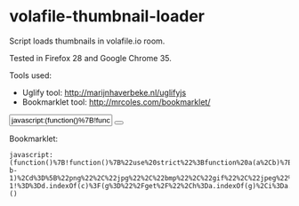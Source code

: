 volafile-thumbnail-loader
=========================

Script loads thumbnails in volafile.io room. 

Tested in Firefox 28 and Google Chrome 35.

Tools used: 

- Uglify tool: http://marijnhaverbeke.nl/uglifyjs
- Bookmarklet tool: http://mrcoles.com/bookmarklet/



<div class="clone-url-box">
<input type="text" class="clone js-url-field" value="javascript:(function()%7B!function()%7B%22use%20strict%22%3Bfunction%20a(a%2Cb)%7Ba.parentNode.insertBefore(b%2Ca.nextSibling)%7Dfunction%20b(a)%7Bvar%20b%2Cc%2Cd%2Ce%2Cf%2Cg%2Ch%2Ci%2Cj%3Bfor(b%3Da.lastIndexOf(%22.%22)%2Cc%3Da.substr(b%2B1%2Ca.length-b-1)%2Cd%3D%5B%22png%22%2C%22jpg%22%2C%22bmp%22%2C%22gif%22%2C%22jpeg%22%5D%2Ce%3D0%2Cf%3Dd.length%3Bf%3Ee%3Be%2B%2B)d.push(d%5Be%5D.toUpperCase())%3Breturn-1!%3D%3Dd.indexOf(c)%3F(g%3D%22%2Fget%2F%22%2Ch%3Da.indexOf(g)%2Ci%3Da.lastIndexOf(%22%2F%22)%2Cj%3Da.substring(h%2Bg.length%2Ci)%2C%22%2Fget_asset%2Fthumb%2F%22%2Bj)%3Anull%7Dfunction%20c(a%2Cb)%7Ba.parentNode.className%3D%3D%3Db%3Fa.parentNode.style.height%3D%22auto%22%3Ac(a.parentNode%2Cb)%7D!function()%7Bvar%20d%2Ce%2Cf%2Cg%2Ch%2Ci%3Bfor(f%3Ddocument.getElementsByClassName(%22file_name%22)%2Cd%3D0%2Ce%3Df.length%3Bd%3Cf.length%3Bd%2B%2B)g%3Df%5Bd%5D.href%2Ch%3Db(g)%2Ch%26%26(i%3Ddocument.createElement(%22div%22)%2Ci.style.display%3D%22block%22%2Ci.innerHTML%3D'%3Cimg%20src%3D%22'%2Bh%2B'%22%20%2F%3E'%2Cc(f%5Bd%5D%2C%22filelist_file%22)%2Ca(f%5Bd%5D%2Ci))%7D()%7D()%7D)()" readonly="readonly">
<span class="url-box-clippy">
<button aria-label="copy to clipboard" class="js-zeroclipboard minibutton zeroclipboard-button" data-clipboard-text="javascript:(function()%7B!function()%7B%22use%20strict%22%3Bfunction%20a(a%2Cb)%7Ba.parentNode.insertBefore(b%2Ca.nextSibling)%7Dfunction%20b(a)%7Bvar%20b%2Cc%2Cd%2Ce%2Cf%2Cg%2Ch%2Ci%2Cj%3Bfor(b%3Da.lastIndexOf(%22.%22)%2Cc%3Da.substr(b%2B1%2Ca.length-b-1)%2Cd%3D%5B%22png%22%2C%22jpg%22%2C%22bmp%22%2C%22gif%22%2C%22jpeg%22%5D%2Ce%3D0%2Cf%3Dd.length%3Bf%3Ee%3Be%2B%2B)d.push(d%5Be%5D.toUpperCase())%3Breturn-1!%3D%3Dd.indexOf(c)%3F(g%3D%22%2Fget%2F%22%2Ch%3Da.indexOf(g)%2Ci%3Da.lastIndexOf(%22%2F%22)%2Cj%3Da.substring(h%2Bg.length%2Ci)%2C%22%2Fget_asset%2Fthumb%2F%22%2Bj)%3Anull%7Dfunction%20c(a%2Cb)%7Ba.parentNode.className%3D%3D%3Db%3Fa.parentNode.style.height%3D%22auto%22%3Ac(a.parentNode%2Cb)%7D!function()%7Bvar%20d%2Ce%2Cf%2Cg%2Ch%2Ci%3Bfor(f%3Ddocument.getElementsByClassName(%22file_name%22)%2Cd%3D0%2Ce%3Df.length%3Bd%3Cf.length%3Bd%2B%2B)g%3Df%5Bd%5D.href%2Ch%3Db(g)%2Ch%26%26(i%3Ddocument.createElement(%22div%22)%2Ci.style.display%3D%22block%22%2Ci.innerHTML%3D'%3Cimg%20src%3D%22'%2Bh%2B'%22%20%2F%3E'%2Cc(f%5Bd%5D%2C%22filelist_file%22)%2Ca(f%5Bd%5D%2Ci))%7D()%7D()%7D)()" data-copied-hint="copied!" type="button"><span class="octicon octicon-clippy"></span></button>
    </span>
</div>



Bookmarklet: <br />

    javascript:(function()%7B!function()%7B%22use%20strict%22%3Bfunction%20a(a%2Cb)%7Ba.parentNode.insertBefore(b%2Ca.nextSibling)%7Dfunction%20b(a)%7Bvar%20b%2Cc%2Cd%2Ce%2Cf%2Cg%2Ch%2Ci%2Cj%3Bfor(b%3Da.lastIndexOf(%22.%22)%2Cc%3Da.substr(b%2B1%2Ca.length-b-1)%2Cd%3D%5B%22png%22%2C%22jpg%22%2C%22bmp%22%2C%22gif%22%2C%22jpeg%22%5D%2Ce%3D0%2Cf%3Dd.length%3Bf%3Ee%3Be%2B%2B)d.push(d%5Be%5D.toUpperCase())%3Breturn-1!%3D%3Dd.indexOf(c)%3F(g%3D%22%2Fget%2F%22%2Ch%3Da.indexOf(g)%2Ci%3Da.lastIndexOf(%22%2F%22)%2Cj%3Da.substring(h%2Bg.length%2Ci)%2C%22%2Fget_asset%2Fthumb%2F%22%2Bj)%3Anull%7Dfunction%20c(a%2Cb)%7Ba.parentNode.className%3D%3D%3Db%3Fa.parentNode.style.height%3D%22auto%22%3Ac(a.parentNode%2Cb)%7D!function()%7Bvar%20d%2Ce%2Cf%2Cg%2Ch%2Ci%3Bfor(f%3Ddocument.getElementsByClassName(%22file_name%22)%2Cd%3D0%2Ce%3Df.length%3Bd%3Cf.length%3Bd%2B%2B)g%3Df%5Bd%5D.href%2Ch%3Db(g)%2Ch%26%26(i%3Ddocument.createElement(%22div%22)%2Ci.style.display%3D%22block%22%2Ci.innerHTML%3D'%3Cimg%20src%3D%22'%2Bh%2B'%22%20%2F%3E'%2Cc(f%5Bd%5D%2C%22filelist_file%22)%2Ca(f%5Bd%5D%2Ci))%7D()%7D()%7D)()
